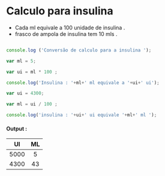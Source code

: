 # Calculo para insulina 

* Cada ml equivale a 100 unidade de insulina .
* frasco de ampola de insulina tem  10 mls .


```javascript 

console.log ('Conversão de calculo para a insulina ');

var ml = 5;

var ui = ml * 100 ;

console.log('Insulina : '+ml+' ml equivale a '+ui+' ui');

var ui = 4300;

var ml = ui / 100 ;

console.log('insulina : '+ui+' ui equivale '+ml+' ml ');

```

#### Output :

| UI | ML |
|:-:|:-:|
| 5000 | 5 |
| 4300 | 43 |